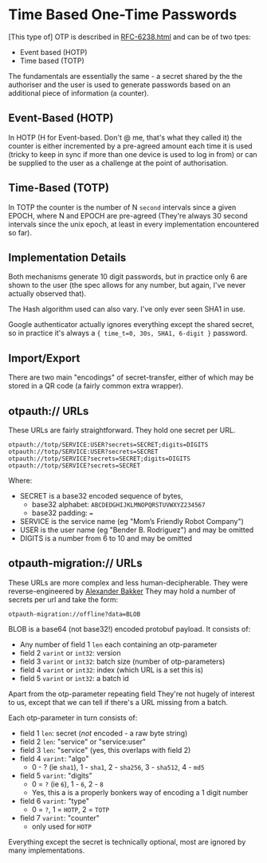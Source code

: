 # Time Based One-Time Passwords

[This type of] OTP is described in [RFC-6238.html](RFC-6238.html "RFC6238")
and can be of two tpes:

  * Event based (HOTP)
  * Time based (TOTP)

The fundamentals are essentially the same - a secret shared by the the
authoriser and the user is used to generate passwords based on an additional
piece of information (a counter).

## Event-Based (HOTP)

In HOTP (H for Event-based. Don't @ me, that's what they called it) the
counter is either incremented by a pre-agreed amount each time it is used
(tricky to keep in sync if more than one device is used to log in from)
or can be supplied to the user as a challenge at the point of authorisation.

## Time-Based (TOTP)

In TOTP the counter is the number of N `second` intervals since a given EPOCH,
where N and EPOCH are pre-agreed (They're always 30 second intervals since
the unix epoch, at least in every implementation encountered so far).

## Implementation Details

Both mechanisms generate 10 digit passwords, but in practice only 6
are shown to the user (the spec allows for any number, but again, I've
never actually observed that).

The Hash algorithm used can also vary. I've only ever seen SHA1 in use.

Google authenticator actually ignores everything except the shared secret,
so in practice it's always a ```{ time_t=0, 30s, SHA1, 6-digit }``` password.

## Import/Export

There are two main "encodings" of secret-transfer, either of which may
be stored in a QR code (a fairly common extra wrapper).

## otpauth:// URLs

These URLs are fairly straightforward. They hold one secret per URL.

  ```
  otpauth://totp/SERVICE:USER?secrets=SECRET;digits=DIGITS
  otpauth://totp/SERVICE:USER?secrets=SECRET
  otpauth://totp/SERVICE?secrets=SECRET;digits=DIGITS
  otpauth://totp/SERVICE?secrets=SECRET
  ```

Where:

  * SECRET is a base32 encoded sequence of bytes,
    * base32 alphabet: `ABCDEDGHIJKLMNOPQRSTUVWXYZ234567`
    * base32 padding: `=`
  * SERVICE is the service name (eg "Mom’s Friendly Robot Company")
  * USER is the user name (eg "Bender B. Rodriguez") and may be omitted
  * DIGITS is a number from 6 to 10 and may be omitted

## otpauth-migration:// URLs

These URLs are more complex and less human-decipherable.
They were reverse-engineered by [Alexander Bakker](https://alexbakker.me/post/parsing-google-auth-export-qr-code.html "Alexander Bakker")
They may hold a number of secrets per url and take the form:

  ```
  otpauth-migration://offline?data=BLOB
  ```

BLOB is a base64 (not base32!) encoded protobuf payload.
It consists of:

  * Any number of field 1 `len` each containing an otp-parameter
  * field 2 `varint` or `int32`: version
  * field 3 `varint` or `int32`: batch size (number of otp-parameters)
  * field 4 `varint` or `int32`: index (which URL is a set this is)
  * field 5 `varint` or `int32`: a batch id

Apart from the otp-parameter repeating field They're not hugely of interest to
us, except that we can tell if there's a URL missing from a batch.

Each otp-parameter in turn consists of:

  * field 1 `len`: secret (_not_ encoded - a raw byte string)
  * field 2 `len`: "service" or "service\:user"
  * field 3 `len`: "service" (yes, this overlaps with field 2)
  * field 4 `varint`: "algo"
    * 0 - ? (ie `sha1`), 1 - `sha1`, 2 - `sha256`, 3 - `sha512`, 4 - `md5`
  * field 5 `varint`: "digits"
    * 0 = `?` (ie `6`), 1 - `6`, 2 - `8`
    * Yes, this a is a properly bonkers way of encoding a 1 digit number
  * field 6 `varint`: "type"
    * 0 = `?`, 1 = `HOTP`, 2 = `TOTP`
  * field 7 `varint`: "counter"
    * only used for `HOTP`

Everything except the secret is technically optional, most are ignored
by many implementations.
